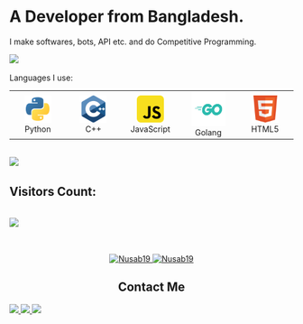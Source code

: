 <h1>A Developer from Bangladesh.</h1>

I make softwares, bots, API etc. and do Competitive Programming.

<img src="https://user-images.githubusercontent.com/73097560/115834477-dbab4500-a447-11eb-908a-139a6edaec5c.gif">

Languages I use:


<div align="center">
  <table>
    <tr>
      <td align="center" width="96">
        <img src="https://raw.githubusercontent.com/Nusab19/Nusab19/main/images/python.svg" width="48" height="48" alt="Python" />
        <br>Python
      </td>
      <td align="center" width="96">
        <img src="https://raw.githubusercontent.com/Nusab19/Nusab19/main/images/cpp.svg" width="48" height="48" alt="C++" />
        <br>C++
      </td>
      <td align="center" width="96">
        <img src="https://raw.githubusercontent.com/Nusab19/Nusab19/main/images/javascript.svg" width="48" height="48" alt="JavaScript" />
        <br>JavaScript
      </td>
      <td align="center" width="96">
        <img src="https://raw.githubusercontent.com/Nusab19/Nusab19/main/images/golang.svg" width="60" height="60" alt="Golang" />
        <br>Golang
      </td>
      <td align="center" width="96">
        <img src="https://raw.githubusercontent.com/Nusab19/Nusab19/main/images/html.svg" width="48" height="48" alt="HTML5" />
        <br>HTML5
      </td>
    </tr>
  </table>
</div>
</table>
</div>

<br>
<img src="https://user-images.githubusercontent.com/73097560/115834477-dbab4500-a447-11eb-908a-139a6edaec5c.gif">

<p align="center">
  <h2>Visitors Count:</h2>
  <br>

  <img src="https://profile-counter.glitch.me/Nusab19/count.svg">

</p>

<br>
<p align="center">
  <a href="https://github.com/Nusab19">
    <img height="191px" src="https://github-readme-stats.vercel.app/api/top-langs?username=Nusab19&show_icons=true&locale=en&layout=compact" alt="Nusab19" />


  <img height="191px" src="https://github-readme-stats.vercel.app/api?username=Nusab19&show_icons=true&locale=en" alt="Nusab19" />
</a>
</p>

<h2 align="center">Contact Me</h2>

<div display="flex" justify-content="space-between">
  <a href="https://t.me/Nusab19" target="_blank">
    <img height="23px" src="https://img.shields.io/badge/-Nusab19-00a5c9?style=flat&logo=Telegram&logoColor=white">
  </a>
  <a href="https://www.linkedin.com/in/nusabtaha" target="_blank">
    <img height="23px" src="https://img.shields.io/badge/-Nusab Taha-blue?style=flat&logo=Linkedin&logoColor=white">
  </a>
  <a href="mailto:nusabtaha33@gmail.com">
    <img height="23px" src="https://img.shields.io/badge/-Nusab-d14836?style=flat&logo=Gmail&logoColor=white">
  </a>
</div>
